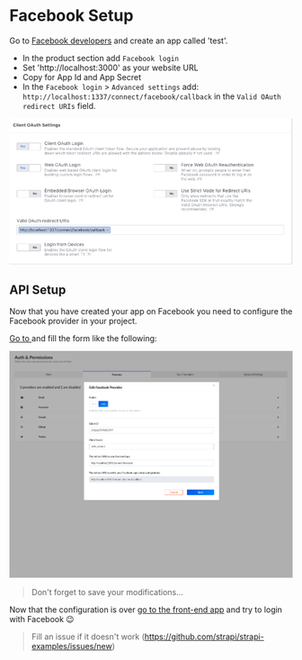# Facebook Setup

Go to [Facebook developers](https://developers.facebook.com/) and create an app called 'test'.
- In the product section add `Facebook login`
- Set 'http://localhost:3000' as your website URL
- Copy for App Id and App Secret
- In the `Facebook login` > `Advanced settings` add: `http://localhost:1337/connect/facebook/callback` in the `Valid OAuth redirect URIs` field.

![Facebook setup](../assets/fb_settings.png)


## API Setup

Now that you have created your app on Facebook you need to configure the Facebook provider in your project.

[Go to ](http://localhost:1337/admin/plugins/users-permissions/providers) and fill the form like the following:

![Admin FB setup](../assets/admin_fb_settings.png)

> Don't forget to save your modifications...


Now that the configuration is over [go to the front-end app](http://localhost:3000/auth/login) and try to login with Facebook 😉

> Fill an issue if it doesn't work (https://github.com/strapi/strapi-examples/issues/new)
